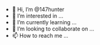 - 👋 Hi, I’m @147hunter
- 👀 I’m interested in ...
- 🌱 I’m currently learning ...
- 💞️ I’m looking to collaborate on ...
- 📫 How to reach me ...

<!---
147hunter/147hunter is a ✨ special ✨ repository because its `README.md` (this file) appears on your GitHub profile.
You can click the Preview link to take a look at your changes.
--->
